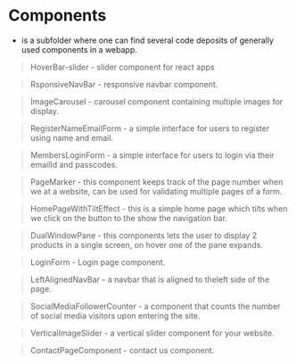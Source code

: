 # Components 
* is a subfolder where one can find several code deposits of generally used components in a webapp.
> HoverBar-slider - slider component for react apps

> RsponsiveNavBar - responsive navbar component.

> ImageCarousel - carousel component containing multiple images for display.

> RegisterNameEmailForm - a simple interface for users to register using name and email.

> MembersLoginForm - a simple interface for users to login via their emailId and passcodes.

> PageMarker - this component keeps track of the page number when we at a website, can be used for validating multiple pages of a form.

> HomePageWithTiltEffect - this is a simple home page which tilts when we click on the button to the show the navigation bar.

> DualWindowPane - this components lets the user to display 2 products in a single screen, on hover one of the pane expands.

> LoginForm - Login page component.

> LeftAlignedNavBar - a navbar that is aligned to theleft side of the page.

> SocialMediaFollowerCounter - a component that counts the number of social media visitors upon entering the site.

> VerticalImageSlider - a vertical slider component for your website.

> ContactPageComponent - contact us component.
